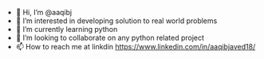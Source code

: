 - 👋 Hi, I’m @aaqibj
- 👀 I’m interested in developing solution to real world problems
- 🌱 I’m currently learning python
- 💞️ I’m looking to collaborate on any python related project
- 📫 How to reach me at linkdin https://www.linkedin.com/in/aaqibjaved18/

<!---
aaqibj/aaqibj is a ✨ special ✨ repository because its `README.md` (this file) appears on your GitHub profile.
You can click the Preview link to take a look at your changes.
--->
